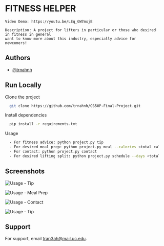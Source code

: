 # FITNESS HELPER

    Video Demo: https://youtu.be/LEq_GW7mxjE
    
    Description: A project for lifters in particular or those who desired in fitness in general 
    want to know more about this industry, especially advice for newcomers!


## Authors

- [@trnahnh](https://github.com/trnahnh)


## Run Locally

Clone the project

```bash
  git clone https://github.com/trnahnh/CS50P-Final-Project.git
```

Install dependencies

```bash
  pip install -r requirements.txt
```

Usage

```bash
  - For fitness advice: python project.py tip
  - For desired meal prep: python project.py meal --calories <total calories> --meal <total meals>
  - For contact: python project.py contact
  - For desired lifting split: python project.py schedule --days <total days>
```


## Screenshots

![Usage - Tip](https://github.com/user-attachments/assets/d9bb34f1-4556-4528-a67a-05bd6d1f46e3)

![Usage - Meal Prep](https://github.com/user-attachments/assets/e1a84fc2-acd8-4dc9-9e5a-72d5ee62c630)

![Usage - Contact](https://github.com/user-attachments/assets/d7e7389b-7445-40c5-88cd-0d1538b710a5)

![Usage - Tip](https://github.com/user-attachments/assets/a5919668-8b37-42b0-9b55-27ddf79e7945)


## Support

For support, email tran3ah@mail.uc.edu.

